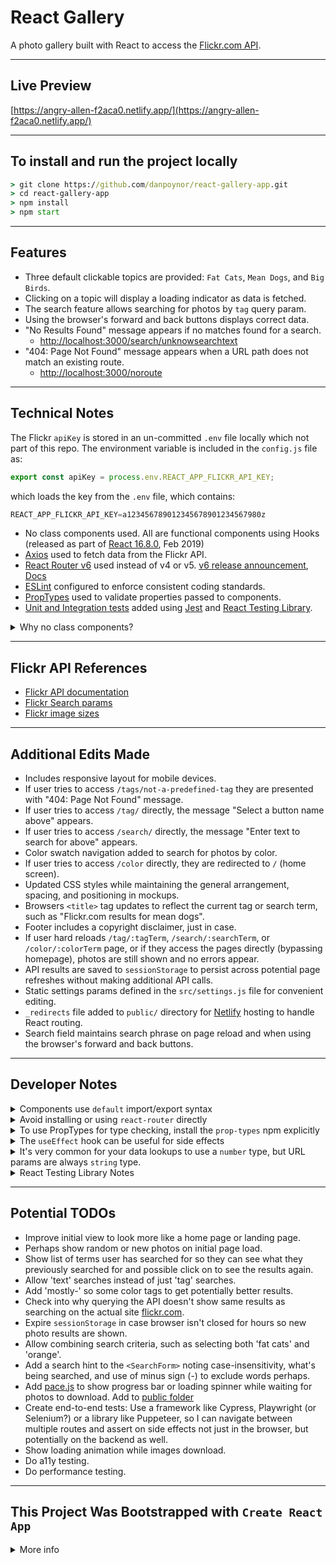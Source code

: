 # React Gallery

A photo gallery built with React to access the [Flickr.com API](https://www.flickr.com/services/developer/api/).

---

## Live Preview

[https://angry-allen-f2aca0.netlify.app/](https://angry-allen-f2aca0.netlify.app/)

---

## To install and run the project locally

```cmd
> git clone https://github.com/danpoynor/react-gallery-app.git
> cd react-gallery-app
> npm install
> npm start
```

---

## Features

- Three default clickable topics are provided: `Fat Cats`, `Mean Dogs`, and `Big Birds`.
- Clicking on a topic will display a loading indicator as data is fetched.
- The search feature allows searching for photos by `tag` query param.
- Using the browser's forward and back buttons displays correct data.
- "No Results Found" message appears if no matches found for a search.
  - [http://localhost:3000/search/unknowsearchtext](http://localhost:3000/search/unknowsearchtext)
- "404: Page Not Found" message appears when a URL path does not match an existing route.
  - [http://localhost:3000/noroute](http://localhost:3000/noroute)

---

## Technical Notes

The Flickr `apiKey` is stored in an un-committed `.env` file locally which not part of this repo. The environment variable is included in the `config.js` file as:

```js
export const apiKey = process.env.REACT_APP_FLICKR_API_KEY;
```

which loads the key from the `.env` file, which contains:

```js
REACT_APP_FLICKR_API_KEY=a123456789012345678901234567980z
```

- No class components used. All are functional components using Hooks (released as part of [React 16.8.0](https://reactjs.org/blog/2019/02/06/react-v16.8.0.html), Feb 2019)
- [Axios](https://axios-http.com/) used to fetch data from the Flickr API.
- [React Router v6](https://reactrouter.com/) used instead of v4 or v5. [v6 release announcement](https://remix.run/blog/react-router-v6), [Docs](https://reactrouter.com/docs/en/v6)
- [ESLint](https://eslint.org) configured to enforce consistent coding standards.
- [PropTypes](https://reactjs.org/docs/typechecking-with-proptypes.html) used to validate properties passed to components.
- [Unit and Integration tests](https://reactjs.org/docs/testing.html) added using [Jest](https://jestjs.io/docs/getting-started) and [React Testing Library](https://testing-library.com/docs/react-testing-library/intro/).

<details>
<summary>Why no class components?</summary>

From the [React docs](https://reactjs.org/docs/hooks-intro.html#classes-confuse-both-people-and-machines):

<blockquote>...However, we found that class components can encourage unintentional patterns that make these optimizations fall back to a slower path. Classes present issues for today’s tools, too. For example, classes don’t minify very well, and they make hot reloading flaky and unreliable. We want to present an API that makes it more likely for code to stay on the optimizable path.
<br><br>
To solve these problems, Hooks let you use more of React’s features without classes. Conceptually, React components have always been closer to functions. Hooks embrace functions, but without sacrificing the practical spirit of React. Hooks provide access to imperative escape hatches and don’t require you to learn complex functional or reactive programming techniques.</blockquote>

See also: [React Hooks FAQ](https://reactjs.org/docs/hooks-faq.html)

Custom hooks examples: [usehooks.com](https://usehooks.com/)

</details>

---

## Flickr API References

- [Flickr API documentation](https://www.flickr.com/services/api/)
- [Flickr Search params](https://www.flickr.com/services/api/flickr.photos.search.html)
- [Flickr image sizes](https://www.flickr.com/services/api/misc.urls.html)

---

## Additional Edits Made

- Includes responsive layout for mobile devices.
- If user tries to access `/tags/not-a-predefined-tag` they are presented with "404: Page Not Found" message.
- If user tries to access `/tag/` directly, the message "Select a button name above" appears.
- If user tries to access `/search/` directly, the message "Enter text to search for above" appears.
- Color swatch navigation added to search for photos by color.
- If user tries to access `/color` directly, they are redirected to `/` (home screen).
- Updated CSS styles while maintaining the general arrangement, spacing, and positioning in mockups.
- Browsers `<title>` tag updates to reflect the current tag or search term, such as "Flickr.com results for mean dogs".
- Footer includes a copyright disclaimer, just in case.
- If user hard reloads `/tag/:tagTerm`, `/search/:searchTerm`, or  `/color/:colorTerm` page, or if they access the pages directly (bypassing homepage), photos are still shown and no errors appear.
- API results are saved to `sessionStorage` to persist across potential page refreshes without making additional API calls.
- Static settings params defined in the `src/settings.js` file for convenient editing.
- `_redirects` file added to `public/` directory for [Netlify](https://www.netlify.com/) hosting to handle React routing.
- Search field maintains search phrase on page reload and when using the browser's forward and back buttons.

---

## Developer Notes

<details>

<summary>Components use <code>default</code> import/export syntax</summary>

Since they only export one thing, these components are using the `default` imports/exports syntax. Otherwise, there would be benefits to using `named` imports/exports.

- Source: [https://create-react-app.dev/docs/importing-a-component/](https://create-react-app.dev/docs/importing-a-component/)
- Source: [https://www.bundleapps.io/blog/use-named-exports-over-default-exports-in-javascript](https://www.bundleapps.io/blog/use-named-exports-over-default-exports-in-javascript)

</details>

<details>

<summary>Avoid installing or using <code>react-router</code> directly</summary>

If you're writing an application that will run in the browser, you should instead install `react-router-dom`. Similarly, if you are writing a React Native application, you should instead install `react-router-native`. Both of those will install `react-router` as a dependency. <em>never `import` anything directly from the `react-router` package</em>. You should have everything you need in either `react-router-dom` or `react-router-native`.

- Source: [https://github.com/remix-run/react-router/tree/main/packages/react-router](https://github.com/remix-run/react-router/tree/main/packages/react-router)

</details>

<details>

<summary>To use PropTypes for type checking, install the <code>prop-types</code> npm explicitly</summary>

You should never rely on other packages "transitive dependencies" just "being there". Always explicitly install them (and add them to package.json) to avoid them breaking. For example if React uses PropTypes internally (without exposing them), it could potentially remove them or change their major version, and do so in a patch release. This is safe if they're not exposed.

- Source: [https://github.com/facebook/create-react-app/issues/3985#issuecomment-363410237](https://github.com/facebook/create-react-app/issues/3985#issuecomment-363410237)
- React PropTypes Documentation: [https://reactjs.org/docs/typechecking-with-proptypes.html](https://reactjs.org/docs/typechecking-with-proptypes.html)
- Repo: [https://github.com/facebook/prop-types](https://github.com/facebook/prop-types)

</details>

<details>

<summary>The <code>useEffect</code> hook can be useful for side effects</summary>

- By default, <code>useEffect</code> runs both after the first render and after every update. This can be [customized](https://reactjs.org/docs/hooks-effect.html#tip-optimizing-performance-by-skipping-effects) though to optimize performance.
- `useEffect` allows us to do things that don't have to do with the render of the component, but that are just a side effects. Such as doing a console.log or title update when a value changes:

```js
function Example() {
  const [count, setCount] = useState(0);

  useEffect(() => {
    console.log(`Count changed to ${count}`); // This will log when the count changes
    // Could also update the document title using the browser API
    document.title = `You clicked ${count} times`;
  }); // No dependency array necessary. Adding [] will only reader default value 0

  return (
    <div>
      <p>You clicked {count} times</p>
      <button onClick={() => setCount(count + 1)}>
        Click me
      </button>
    </div>
  );
}
```

- It's okay to have more than one `useEffect` and have each log a different variable if it changes.
- Unlike `componentDidMount` or `componentDidUpdate`, effects scheduled with `useEffect` don't block the browser from updating the screen. This makes your app feel more responsive. The majority of effects don’t need to happen synchronously. In the uncommon cases where they do (such as measuring the layout), there is a separate [useLayoutEffect](https://reactjs.org/docs/hooks-reference.html#uselayouteffect) Hook with an API identical to useEffect.
- Tip: [Use Multiple Effects to Separate Concerns](https://reactjs.org/docs/hooks-effect.html#tip-use-multiple-effects-to-separate-concerns)
- Tip: [Optimize Performance by Skipping Effects](https://reactjs.org/docs/hooks-effect.html#tip-optimizing-performance-by-skipping-effects)
- useEffects docs: [https://reactjs.org/docs/hooks-effect.html](https://reactjs.org/docs/hooks-effect.html)

</details>

<details>

<summary>It's very common for your data lookups to use a <code>number</code> type, but URL params are always <code>string</code> type.</summary>

If needed, use something like `parseInt(params.invoiceId, 10)` to convert a URL param to a number.

- Source: [https://reactrouter.com/docs/en/v6/getting-started/tutorial](https://reactrouter.com/docs/en/v6/getting-started/tutorial)

</details>

<details>

<summary>React Testing Library Notes</summary>

- It doesn't replace Jest. It works with Jest (or Mocha).
- Is a replacement for Enzyme (created by AirbnB)
- RTL is all about testing what is output on the DOM.
- You can have an 'await' to wait for an elements to appear or data to load.
- Instead of testing `state`, you should test what's in the DOM (which is what user would see).
- There is a [Babel plugin](https://www.npmjs.com/package/babel-plugin-react-remove-properties) that can be used to remove `data-test` or `data-testid` attributes from your code if needed.
- If you don't want to use `data-testid` you can use regular DOM methods and properties to query elements, such as

```js
const firstLiInDiv = container.querySelector('div li')
const allLisInDiv = container.querySelectorAll('div li')
const rootElement = container.firstChild
```

- Avoid using the DOM: React Testing Library provides methods for semantically querying DOM elements so that we can test our page in the most accessible way. Instead of searching by class name, we find elements by [role](https://testing-library.com/docs/queries/byrole), [label](https://testing-library.com/docs/queries/bylabeltext), [placeholder text](https://testing-library.com/docs/queries/byplaceholdertext), [text content](https://testing-library.com/docs/queries/bytext), [display value](https://testing-library.com/docs/queries/bydisplayvalue), [alt text](https://testing-library.com/docs/queries/byalttext), [title](https://testing-library.com/docs/queries/bytitle), or by using a [data-testid](https://testing-library.com/docs/queries/bytestid). Folks coming from Enzyme or other UI testing libraries that use heavy DOM traversal to select DOM nodes may bring that into RTL testing.
- If there are multiple items with the same role in the rendered content, you can query a specific element by its 'accessible name' such as its text content, label text, or value of the aria-label. `getByAltText('fancy image')` and `getByRole('img', { name: 'fancy image' })` are equivalent.
- [`@testing-library/jest-dom`](https://github.com/testing-library/jest-dom) provides a set of custom jest matchers that you can use to extend jest and assert various things about the state of a DOM. It helps you avoid repetitive patterns that arise in doing so, such as checking for an element's attributes, its text content, its css classes
- [`@testing-library/dom`](https://www.npmjs.com/package/@testing-library/dom) facilitate querying the DOM in the same way the user would. Finding form elements by their label text (just like a user would), finding links and buttons from their text (like a user would), and more. It also exposes a recommended way to find elements by a data-testid as an "escape hatch" for elements where the text content and label do not make sense or is not practical. This library encourages your applications to be more accessible and allows you to get your tests closer to using your components the way a user will, which allows your tests to give you more confidence that your application will work when a real user uses it.
It's important that `@testing-library/dom` is resolved to the same installation required by the framework wrapper of your choice. Usually this means that if you use one of the [framework wrappers](https://testing-library.com/docs/dom-testing-library/install#wrappers), you should not add @testing-library/dom to your project dependencies.
- [`@testing-library/user-event`](https://testing-library.com/docs/user-event/intro/) unlike [`fireEvent`](https://testing-library.com/docs/dom-testing-library/api-events#fireevent), `user-event` dispatches events like they would happen if a user interacted with the document. That might lead to the same events you previously dispatched per `fireEvent` directly, but it also might catch bugs that make it impossible for a user to trigger said events.
This is [why you should use user-event](https://ph-fritsche.github.io/blog/post/why-userevent) to test interaction with your components.

Resources:

- Testing-Library
  -[Testing-Library](https://testing-library.com/)
  - [React Testing-Library Docs](https://testing-library.com/docs/react-testing-library/intro)
  - [React Testing-Library Docs: Querying](https://testing-library.com/docs/react-testing-library/api-queries)
  - [Testing-Library Examples](https://testing-library.com/docs/example-codesandbox)
  - [react-testing-examples.com](https://react-testing-examples.com/jest-rtl/)
  - [Testing-Library Query Playground](https://testing-playground.com/)
    - [Query Playground: Chrome DevTools Extension](https://chrome.google.com/webstore/detail/testing-playground/hejbmebodbijjdhflfknehhcgaklhano)
    - [Query Playground: Firefox DevTools Extension](https://addons.mozilla.org/en-US/firefox/addon/testing-playground/)

</details>

---

## Potential TODOs

- Improve initial view to look more like a home page or landing page.
- Perhaps show random or new photos on initial page load.
- Show list of terms user has searched for so they can see what they previously searched for and possible click on to see the results again.
- Allow 'text' searches instead of just 'tag' searches.
- Add 'mostly-' so some color tags to get potentially better results.
- Check into why querying the API doesn't show same results as searching on the actual site [flickr.com](https://flickr.com).
- Expire `sessionStorage` in case browser isn't closed for hours so new photo results are shown.
- Allow combining search criteria, such as selecting both 'fat cats' and 'orange'.
- Add a search hint to the `<SearchForm>` noting case-insensitivity, what's being searched, and use of minus sign (-) to exclude words perhaps.
- Add [pace.js](https://codebyzach.github.io/pace/) to show progress bar or loading spinner while waiting for photos to download. Add to [public folder](https://create-react-app.dev/docs/using-the-public-folder#when-to-use-the-public-folder)
- Create end-to-end tests: Use a framework like Cypress, Playwright (or Selenium?) or a library like Puppeteer, so I can navigate between multiple routes and assert on side effects not just in the browser, but potentially on the backend as well.
- Show loading animation while images download.
- Do a11y testing.
- Do performance testing.

---

## This Project Was Bootstrapped with `Create React App`

<details>
<summary>More info</summary>

[Create React App](https://github.com/facebook/create-react-app).

### Available Scripts

In the project directory, you can run:

#### `npm start`

Runs the app in the development mode.\
Open [http://localhost:3000](http://localhost:3000) to view it in your browser.

The page will reload when you make changes.\
You may also see any lint errors in the console.

#### `npm test`

Launches the test runner in the interactive watch mode.\
See the section about [running tests](https://facebook.github.io/create-react-app/docs/running-tests) for more information.

#### `npm run build`

Builds the app for production to the `build` folder.\
It correctly bundles React in production mode and optimizes the build for the best performance.

The build is minified and the filenames include the hashes.\
Your app is ready to be deployed!

See the section about [deployment](https://facebook.github.io/create-react-app/docs/deployment) for more information.

#### `npm run eject`

**Note: this is a one-way operation. Once you `eject`, you can't go back!**

If you aren't satisfied with the build tool and configuration choices, you can `eject` at any time. This command will remove the single build dependency from your project.

Instead, it will copy all the configuration files and the transitive dependencies (webpack, Babel, ESLint, etc.) right into your project, so you have full control over them. All the commands except `eject` will still work, but they will point to the copied scripts, so you can tweak them. At this point you're on your own.

You don't have to ever use `eject`. The curated feature set is suitable for small and middle deployments, and you shouldn't feel obligated to use this feature. However, we understand that this tool wouldn't be useful if you couldn't customize it when you are ready for it.

### Learn More

You can learn more in the [Create React App documentation](https://facebook.github.io/create-react-app/docs/getting-started).

To learn React, check out the [React documentation](https://reactjs.org/).

#### Code Splitting

This section has moved here: [https://facebook.github.io/create-react-app/docs/code-splitting](https://facebook.github.io/create-react-app/docs/code-splitting)

#### Analyzing the Bundle Size

This section has moved here: [https://facebook.github.io/create-react-app/docs/analyzing-the-bundle-size](https://facebook.github.io/create-react-app/docs/analyzing-the-bundle-size)

#### Making a Progressive Web App

This section has moved here: [https://facebook.github.io/create-react-app/docs/making-a-progressive-web-app](https://facebook.github.io/create-react-app/docs/making-a-progressive-web-app)

#### Advanced Configuration

This section has moved here: [https://facebook.github.io/create-react-app/docs/advanced-configuration](https://facebook.github.io/create-react-app/docs/advanced-configuration)

#### Deployment

This section has moved here: [https://facebook.github.io/create-react-app/docs/deployment](https://facebook.github.io/create-react-app/docs/deployment)

#### `npm run build` fails to minify

This section has moved here: [https://facebook.github.io/create-react-app/docs/troubleshooting#npm-run-build-fails-to-minify](https://facebook.github.io/create-react-app/docs/troubleshooting#npm-run-build-fails-to-minify)

</details>
